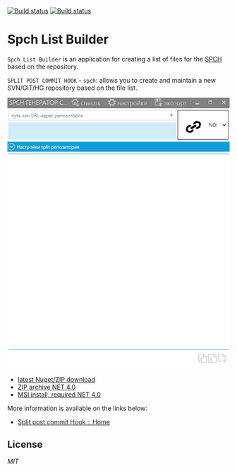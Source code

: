 [![Build status](https://ci.appveyor.com/api/projects/status/qbw3qxghycnkm8ec?svg=true)](https://ci.appveyor.com/project/ClnViewer/spchlistbuilder)
[![Build status](https://ci.appveyor.com/api/projects/status/qbw3qxghycnkm8ec/branch/master?svg=true)](https://ci.appveyor.com/project/ClnViewer/spchlistbuilder/branch/master)

# Spch List Builder

`Spch List Builder` is an application for creating a list of files for the [SPCH](https://github.com/ClnViewer/Split-post-commit-Hook---SVN-GIT-HG) based on the repository.

`SPLIT POST COMMIT HOOK` - `spch`: allows you to create and maintain a new SVN/GIT/HG repository based on the file list.

![SpchListBuilder Main screen](docs/spchb-intro.gif)

 - [latest Nuget/ZIP download](https://ci.appveyor.com/project/ClnViewer/spchlistbuilder/build/artifacts)
 - [ZIP archive NET 4.0](https://ci.appveyor.com/api/buildjobs/h1mr8bn81wf2qh74/artifacts/Metro%2Fbin%2FSpchListBuilder.zip)
 - [MSI install, required NET 4.0](https://github.com/ClnViewer/SpchListBuilder/raw/master/docs/SpchListBuilderSetup.msi)

More information is available on the links below:

 - [Split post commit Hook :: Home](https://github.com/ClnViewer/Split-post-commit-Hook---SVN-GIT-HG)


## License

_MIT_



